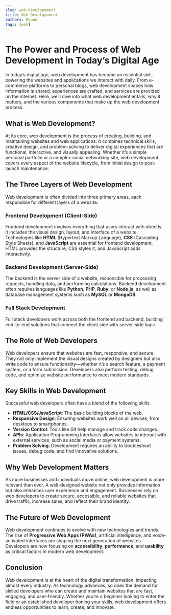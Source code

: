 ```yaml
---
slug: web-developement
title: Web Developement
authors: Mouad
tags: [web]
---
```

# The Power and Process of Web Development in Today’s Digital Age

In today’s digital age, web development has become an essential skill, powering the websites and applications we interact with daily. From e-commerce platforms to personal blogs, web development shapes how information is shared, experiences are crafted, and services are provided on the internet. Here, we’ll dive into what web development entails, why it matters, and the various components that make up the web development process.

<!-- truncate --> <!-- This is used to display the "Read More" button, limiting the blog content shown initially -->

## What is Web Development?

At its core, web development is the process of creating, building, and maintaining websites and web applications. It combines technical skills, creative design, and problem-solving to deliver digital experiences that are functional, interactive, and visually appealing. Whether it’s a simple personal portfolio or a complex social networking site, web development covers every aspect of the website lifecycle, from initial design to post-launch maintenance.

## The Three Layers of Web Development

Web development is often divided into three primary areas, each responsible for different layers of a website:

### Frontend Development (Client-Side)

Frontend development involves everything that users interact with directly. It includes the visual design, layout, and interface of a website. Technologies like **HTML** (Hypertext Markup Language), **CSS** (Cascading Style Sheets), and **JavaScript** are essential for frontend development. HTML provides the structure, CSS styles it, and JavaScript adds interactivity.

### Backend Development (Server-Side)

The backend is the server side of a website, responsible for processing requests, handling data, and performing calculations. Backend development often requires languages like **Python**, **PHP**, **Ruby**, or **Node.js**, as well as database management systems such as **MySQL** or **MongoDB**.

### Full Stack Development

Full stack developers work across both the frontend and backend, building end-to-end solutions that connect the client side with server-side logic.

## The Role of Web Developers

Web developers ensure that websites are fast, responsive, and secure. They not only implement the visual designs created by designers but also write code to ensure functionality—whether it’s a search feature, a payment system, or a form submission. Developers also perform testing, debug code, and optimize website performance to meet modern standards.

## Key Skills in Web Development

Successful web developers often have a blend of the following skills:

- **HTML/CSS/JavaScript**: The basic building blocks of the web.
- **Responsive Design**: Ensuring websites work well on all devices, from desktops to smartphones.
- **Version Control**: Tools like Git help manage and track code changes.
- **APIs**: Application Programming Interfaces allow websites to interact with external services, such as social media or payment systems.
- **Problem Solving**: Development requires an ability to troubleshoot issues, debug code, and find innovative solutions.

## Why Web Development Matters

As more businesses and individuals move online, web development is more relevant than ever. A well-designed website not only provides information but also enhances user experience and engagement. Businesses rely on web developers to create secure, accessible, and reliable websites that drive traffic, increase sales, and reflect their brand identity.

## The Future of Web Development

Web development continues to evolve with new technologies and trends. The rise of **Progressive Web Apps (PWAs)**, artificial intelligence, and voice-activated interfaces are shaping the next generation of websites. Developers are now focusing on **accessibility**, **performance**, and **usability** as critical factors in modern web development.

## Conclusion

Web development is at the heart of the digital transformation, impacting almost every industry. As technology advances, so does the demand for skilled developers who can create and maintain websites that are fast, engaging, and user-friendly. Whether you’re a beginner looking to enter the field or an established developer honing your skills, web development offers endless opportunities to learn, create, and innovate.